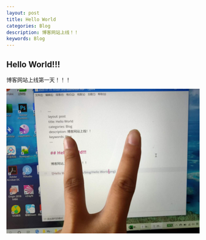 ```yaml
---
layout: post
title: Hello World
categories: Blog
description: 博客网站上线！！
keywords: Blog
---
```


## Hello World!!!

博客网站上线第一天！！！

![Hello World](/images/blog/Hello_world.jpg)